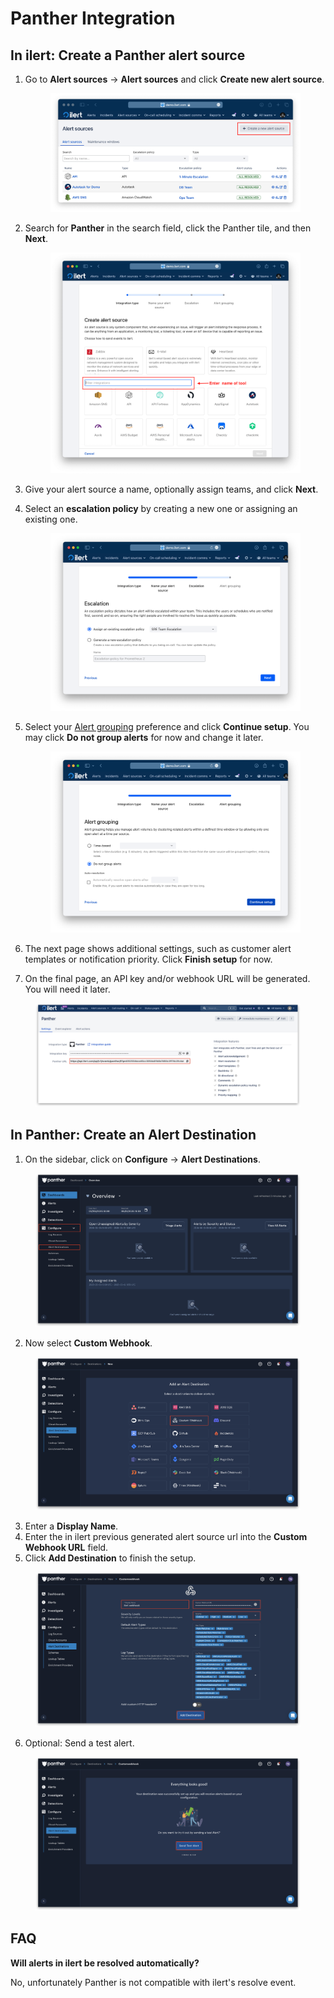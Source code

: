 # Panther Integration

## In ilert: Create a Panther alert source&#x20;

1.  Go to **Alert sources** -> **Alert sources** and click **Create new alert source**.

    <figure><img src="../../.gitbook/assets/Screenshot 2023-08-28 at 10.21.10.png" alt=""><figcaption></figcaption></figure>
2.  Search for **Panther** in the search field, click the Panther tile, and then **Next**.&#x20;

    <figure><img src="../../.gitbook/assets/Screenshot 2023-08-28 at 10.24.23.png" alt=""><figcaption></figcaption></figure>
3. Give your alert source a name, optionally assign teams, and click **Next**.
4.  Select an **escalation policy** by creating a new one or assigning an existing one.

    <figure><img src="../../.gitbook/assets/Screenshot 2023-08-28 at 11.37.47.png" alt=""><figcaption></figcaption></figure>
5.  Select your [Alert grouping](../../alerting/alert-sources.md#alert-grouping) preference and click **Continue setup**. You may click **Do not group alerts** for now and change it later.&#x20;

    <figure><img src="../../.gitbook/assets/Screenshot 2023-08-28 at 11.38.24.png" alt=""><figcaption></figcaption></figure>
6. The next page shows additional settings, such as customer alert templates or notification priority. Click **Finish setup** for now.
7. On the final page, an API key and/or webhook URL will be generated. You will need it later.

<figure><img src="../../.gitbook/assets/il-1.png" alt=""><figcaption></figcaption></figure>

## In Panther: Create an Alert Destination

1. On the sidebar, click on **Configure** -> **Alert Destinations**.

<figure><img src="../../.gitbook/assets/1.png" alt=""><figcaption></figcaption></figure>

2. Now select **Custom Webhook**.

<figure><img src="../../.gitbook/assets/2 (1).png" alt=""><figcaption></figcaption></figure>

3. Enter a **Display Name**.
4. Enter the in ilert previous generated alert source url into the **Custom Webhook URL** field.
5. Click **Add Destination** to finish the setup.

<figure><img src="../../.gitbook/assets/3.png" alt=""><figcaption></figcaption></figure>

6. Optional: Send a test alert.

<figure><img src="../../.gitbook/assets/4.png" alt=""><figcaption></figcaption></figure>

## FAQ <a href="#faq" id="faq"></a>

**Will alerts in ilert be resolved automatically?**

No, unfortunately Panther is not compatible with ilert's resolve event.
